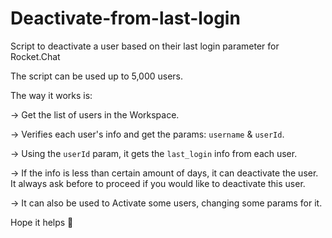 # Deactivate-from-last-login
 Script to deactivate a user based on their last login parameter for Rocket.Chat

The script can be used up to 5,000 users.

The way it works is:

-> Get the list of users in the Workspace.

-> Verifies each user's info and get the params: `username` & `userId`.

-> Using the `userId` param, it gets the `last_login` info from each user.

-> If the info is less than certain amount of days, it can deactivate the user. It always ask before to proceed if you would like to deactivate this user.

-> It can also be used to Activate some users, changing some params for it.

Hope it helps :rocket: